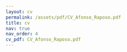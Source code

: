 ```yaml
---
layout: cv
permalink: /assets/pdf/CV_Afonso_Raposo.pdf
title: cv
nav: true
nav_order: 4
cv_pdf: CV_Afonso_Raposo.pdf
---
```

